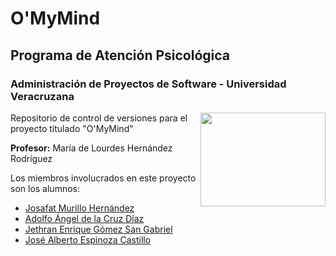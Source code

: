 # O'MyMind
## Programa de Atención Psicológica
### Administración de Proyectos de Software - Universidad Veracruzana

<img src="http://colaboracion.uv.mx/afbg-combas/imagenespublicas/Flor1024x768SinFondo.png" width="200" height="150" style="float:right"/>

Repositorio de control de versiones para el proyecto títulado "O'MyMind"

**Profesor:** María de Lourdes Hernández Rodríguez

Los miembros involucrados en este proyecto son los alumnos: 

- [Josafat Murillo Hernández](https://github.com/JosafatMurillo)
- [Adolfo Ángel de la Cruz Díaz](https://github.com/AdolfoA98)
- [Jethran Enrique Gómez San Gabriel](https://github.com/jeth18)
- [José Alberto  Espinoza Castillo](https://github.com/betoes)